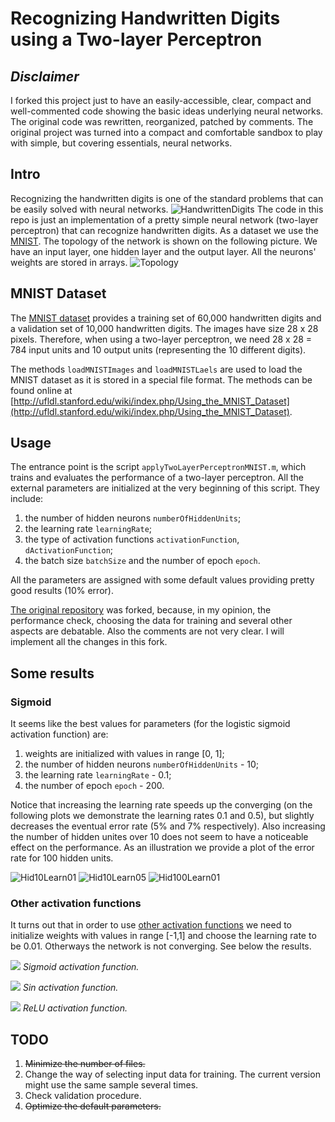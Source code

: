 # Recognizing Handwritten Digits using a Two-layer Perceptron

## *Disclaimer* 
I forked this project just to have an easily-accessible, clear, compact and well-commented code showing the basic ideas underlying neural networks. The original code was rewritten, reorganized, patched by comments. The original project was turned into a compact and comfortable sandbox to play with simple, but covering essentials, neural networks.

## Intro

Recognizing the handwritten digits is one of the standard problems that can be easily solved with neural networks. 
![HandwrittenDigits](pictures/handwritten_digits.jpg)
The code in this repo is just an implementation of a pretty simple neural network (two-layer perceptron) that can recognize handwritten digits. As a dataset we use the [MNIST](http://yann.lecun.com/exdb/mnist/). The topology of the network is shown on the following picture. We have an input layer, one hidden layer and the output layer. All the neurons' weights are stored in arrays. ![Topology](pictures/Two-layer-Perceptron.png)

## MNIST Dataset

The [MNIST dataset](http://yann.lecun.com/exdb/mnist/) provides a training set of 60,000 handwritten digits and a validation set of 10,000 handwritten digits. The images have size 28 x 28 pixels. Therefore, when using a two-layer perceptron, we need 28 x 28 = 784 input units and 10 output units (representing the 10 different digits).

The methods `loadMNISTImages` and `loadMNISTLaels` are used to load the MNIST dataset as it is stored in a special file format. The methods can be found online at [http://ufldl.stanford.edu/wiki/index.php/Using_the_MNIST_Dataset](http://ufldl.stanford.edu/wiki/index.php/Using_the_MNIST_Dataset).

## Usage

The entrance point is the script `applyTwoLayerPerceptronMNIST.m`, which trains and evaluates the performance of a two-layer perceptron. All the external parameters are initialized at the very beginning of this script. They include:

1. the number of hidden neurons `numberOfHiddenUnits`;
2. the learning rate `learningRate`;
3. the type of activation functions `activationFunction`, `dActivationFunction`;
4. the batch size `batchSize` and the number of epoch `epoch`.

All the parameters are assigned with some default values providing pretty good results (10% error).

[The original repository](https://github.com/davidstutz/matlab-mnist-two-layer-perceptron) was forked, because, in my opinion, the performance check, choosing the data for training and several other aspects are debatable. Also the comments are not very clear. I will implement all the changes in this fork.

## Some results

### Sigmoid

It seems like the best values for parameters (for the logistic sigmoid activation function) are:

1. weights are initialized with values in range [0, 1]; 
2. the number of hidden neurons `numberOfHiddenUnits` - 10;
3. the learning rate `learningRate` - 0.1;
3. the number of epoch `epoch` - 200.

Notice that increasing the learning rate speeds up the converging (on the following plots we demonstrate the learning rates 0.1 and 0.5), but slightly decreases the eventual error rate (5% and 7% respectively). Also increasing the number of hidden unites over 10 does not seem to have a noticeable effect on the performance. As an illustration we provide a plot of the error rate for 100 hidden units.

![Hid10Learn01](pictures/Hid10Learn01.jpg)
![Hid10Learn05](pictures/Hid10Learn05.jpg)
![Hid100Learn01](pictures/Hid100Learn01.jpg)

### Other activation functions

It turns out that in order to use [other activation functions](https://en.wikipedia.org/wiki/Activation_function) we need to initialize weights with values in range [-1,1] and choose the learning rate to be 0.01. Otherways the network is not converging. See below the results.

![](pictures/Sigmoid.jpg)
*Sigmoid activation function.*

![](pictures/Sin.jpg)
*Sin activation function.*

![](pictures/relu.jpg)
*ReLU activation function.*

## TODO

1. ~~Minimize the number of files.~~
2. Change the way of selecting input data for training. The current version might use the same sample several times.
3. Check validation procedure.
4. ~~Optimize the default parameters.~~
